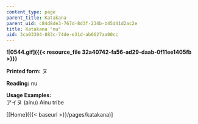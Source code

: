 ```yaml
---
content_type: page
parent_title: Katakana
parent_uid: c84d8de3-767d-8d3f-234b-b45d41d2ac2e
title: Katakana "nu"
uid: 3ca03304-883c-74de-e31d-ab6627aa00cc
---
```


**![0544.gif]({{< resource_file 32a40742-fa56-ad29-daab-0f11ee1405fb >}})**

**Printed form:** ヌ

**Reading:** nu

**Usage Examples:**  
アイヌ (ainu) Ainu tribe

\[[Home]({{< baseurl >}}/pages/katakana)\]